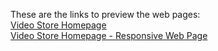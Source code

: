 These are the links to preview the web pages:
<br>[Video Store Homepage](https://md-naciri.github.io/Video-Store-Homepage---Responsive/01-%20Video%20Store%20Homepage/)
<br>[Video Store Homepage - Responsive Web Page](https://md-naciri.github.io/Video-Store-Homepage---Responsive/02-%20Video%20Store%20Homepage%20-%20Responsive%20Web%20Page/)
